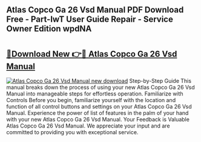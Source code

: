 ## Atlas Copco Ga 26 Vsd Manual PDF Download Free - Part-IwT User Guide Repair - Service Owner Edition wpdNA

# <h2><a href="http://bc58504.oget.top/?id=Atlas+Copco+Ga+26+Vsd+Manual">🔗Download New 👉🔴 Atlas Copco Ga 26 Vsd Manual</a></h2>

[![Atlas Copco Ga 26 Vsd Manual new download](https://i.imgur.com/5g1atiW.png)](http://bc58504.oget.top/?id=Atlas+Copco+Ga+26+Vsd+Manual)
Step-by-Step Guide This manual breaks down the process of using your new Atlas Copco Ga 26 Vsd Manual into manageable steps for effortless operation. Familiarize with Controls Before you begin, familiarize yourself with the location and function of all control buttons and settings on your Atlas Copco Ga 26 Vsd Manual. Experience the power of list of features in the palm of your hand with your new Atlas Copco Ga 26 Vsd Manual. Your Feedback is Valuable Atlas Copco Ga 26 Vsd Manual. We appreciate your input and are committed to providing you with exceptional service.

